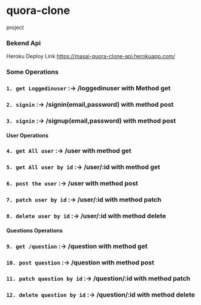 # quora-clone
project

### Bekend Api
Heroku Deploy Link  https://masai-quora-clone-api.herokuapp.com/

<h3>Some Operations<h3/>
  
### `1. get Loggedinuser` :-> /loggedinuser with Method get
### `2. signin`           :-> /signin(email,password)       with method post
### `3. signin`           :-> /signup(email,password)       with method post

  <h4>User Operations<h4/>
  
### `4. get All user`           :-> /user       with method get
### `5. get All user by id`           :-> /user/:id      with method get
### `6. post the user`           :-> /user      with method post
### `7. patch user by id`           :-> /user/:id      with method patch
### `8. delete user by id`           :-> /user/:id      with method delete

<h4>Questions Operations<h4/>
    
### `9. get /question`           :-> /question      with method get   
### `10. post question`           :-> /question      with method post
### `11. patch question by id`           :-> /question/:id      with method patch
### `12. delete question by id`           :-> /question/:id      with method delete
